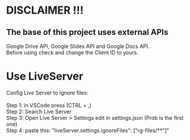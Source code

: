 <h1>DISCLAIMER !!!</h1>
<h2>The base of this project uses external APIs </h2>
Google Drive API, Google Slides API and Google Docs API. <br>
Before using check and change the Client ID to yours.<br>
<h1>Use LiveServer </h1>
Config Live Server to ignore files:
<br> <br>
Step 1: in VSCode press (CTRL + ,) <br>
Step 2: Search Live Server <br>
Step 3: Open Live Server > Settings edit in settings.json (Prob is the first one) <br>
Step 4: paste this: "liveServer.settings.ignoreFiles": ["rg-files/**"]"
